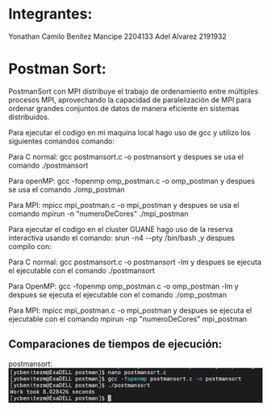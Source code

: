 # Integrantes:

Yonathan Camilo Benítez Mancipe 2204133
Adel Alvarez 2191932

# Postman Sort:
PostmanSort con MPI distribuye el trabajo de ordenamiento entre múltiples procesos MPI, aprovechando la capacidad de paralelización de MPI para ordenar grandes conjuntos de datos de manera eficiente en sistemas distribuidos.


Para ejecutar el codigo en mi maquina local hago uso de gcc y utilizo los siguientes comandos comando: 

Para C normal:
  gcc postmansort.c -o postmansort y despues se usa el comando ./postmansort

Para openMP: 
  gcc -fopenmp omp_postman.c -o omp_postman  y despues se usa el comando ./omp_postman

Para MPI:
  mpicc mpi_postman.c -o mpi_postman y despues se usa el comando mpirun -n "numeroDeCores" ./mpi_postman

Para ejecutar el codigo en el cluster GUANE hago uso de la reserva interactiva usando el comando: srun -n4 --pty /bin/bash ,y despues compilo con: 

Para C normal:
  gcc postmansort.c -o postmansort -lm y despues se ejecuta el ejecutable con el comando ./postmansort

Para OpenMP:
  gcc -fopenmp omp_postman.c -o omp_postman -lm y despues se ejecuta el ejecutable con el comando ./omp_postman

Para MPI:
  mpicc mpi_postman.c -o mpi_postman y despues se ejecuta el ejecutable con el comando mpirun -np "numeroDeCores" mpi_postman

## Comparaciones de tiempos de ejecución:

postmansort:
![postmansort](postmansort/imagenes/postmansort_c.png)


